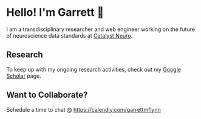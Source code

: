 # Hello! I'm Garrett 👋
I am a transdisciplinary researcher and web engineer working on the future of neuroscience data standards at [Catalyst Neuro](https://github.com/catalystneuro).

## Research
To keep up with my ongoing research activities, check out my [Google Scholar](https://scholar.google.com/citations?user=S5Gk4ywAAAAJ&hl=en&oi=ao) page.

## Want to Collaborate?
Schedule a time to chat @ https://calendly.com/garrettmflynn
